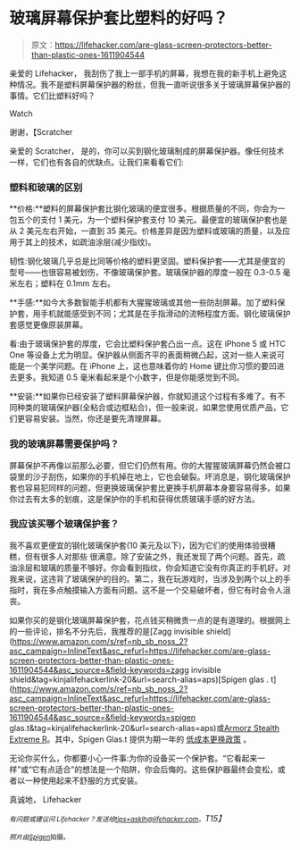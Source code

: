 # 玻璃屏幕保护套比塑料的好吗？

> 原文：<https://lifehacker.com/are-glass-screen-protectors-better-than-plastic-ones-1611904544>

亲爱的 Lifehacker，
我刮伤了我上一部手机的屏幕，我想在我的新手机上避免这种情况。我不是塑料屏幕保护器的粉丝，但我一直听说很多关于玻璃屏幕保护器的事情。它们比塑料好吗？

Watch

谢谢，【Scratcher

亲爱的 Scratcher，
是的，你可以买到钢化玻璃制成的屏幕保护器。像任何技术一样，它们也有各自的优缺点。让我们来看看它们:

### 塑料和玻璃的区别

**价格:**塑料的屏幕保护套比钢化玻璃的便宜很多。根据质量的不同，你会为一包五个的支付 1 美元，为一个塑料保护套支付 10 美元。最便宜的玻璃保护套也是从 2 美元左右开始，一直到 35 美元。价格差异是因为塑料或玻璃的质量，以及应用于其上的技术，如疏油涂层(减少指纹)。

韧性:钢化玻璃几乎总是比同等价格的塑料更坚固。塑料保护套——尤其是便宜的型号——也很容易被划伤，不像玻璃保护套。玻璃保护器的厚度一般在 0.3-0.5 毫米左右；塑料在 0.1mm 左右。

**手感:**如今大多数智能手机都有大猩猩玻璃或其他一些防刮屏幕。加了塑料保护套，用手机就能感受到不同；尤其是在手指滑动的流畅程度方面。钢化玻璃保护套感觉更像原装屏幕。

看:由于玻璃保护套的厚度，它会比塑料保护套凸出一点。这在 iPhone 5 或 HTC One 等设备上尤为明显。保护器从侧面齐平的表面稍微凸起，这对一些人来说可能是一个美学问题。在 iPhone 上，这也意味着你的 Home 键比你习惯的要凹进去更多。我知道 0.5 毫米看起来是个小数字，但是你能感觉到不同。

**安装:**如果你已经安装了塑料屏幕保护器，你就知道这个过程有多难了。有不同种类的玻璃保护器(全粘合或边框粘合)，但一般来说，如果您使用优质产品，它们更容易安装。当然，你还是要先清理屏幕。

### 我的玻璃屏幕需要保护吗？

屏幕保护不再像以前那么必要，但它们仍然有用。你的大猩猩玻璃屏幕仍然会被口袋里的沙子刮伤，如果你的手机掉在地上，它也会破裂。坏消息是，钢化玻璃保护套也容易犯同样的问题，但更换玻璃保护套比更换手机屏幕本身要容易得多。如果你过去有太多的划痕，这是保护你的手机和获得优质玻璃手感的好方法。

### 我应该买哪个玻璃保护套？

我不喜欢更便宜的钢化玻璃保护套(10 美元及以下)，因为它们的使用体验很糟糕，但有很多人对那些 很满意。除了安装之外，我还发现了两个问题。首先，疏油涂层和玻璃的质量不够好。你会看到指纹，你会知道它没有你真正的手机好。对我来说，这违背了玻璃保护的目的。第二，我在玩游戏时，当涉及到两个以上的手指时，我在多点触摸输入方面有问题。这不是一个交易破坏者，但它有时会令人沮丧。

如果你买的是钢化玻璃屏幕保护套，花点钱买稍微贵一点的是有道理的。根据网上的一些评论，排名不分先后，我推荐的是[Zagg invisible shield](https://www.amazon.com/s/ref=nb_sb_noss_2?asc_campaign=InlineText&asc_refurl=https://lifehacker.com/are-glass-screen-protectors-better-than-plastic-ones-1611904544&asc_source=&field-keywords=zagg invisible shield&tag=kinjalifehackerlink-20&url=search-alias=aps)[Spigen glas . t](https://www.amazon.com/s/ref=nb_sb_noss_2?asc_campaign=InlineText&asc_refurl=https://lifehacker.com/are-glass-screen-protectors-better-than-plastic-ones-1611904544&asc_source=&field-keywords=spigen glas.t&tag=kinjalifehackerlink-20&url=search-alias=aps)或[Armorz Stealth Extreme R](http://www.amazon.com/gp/node/index.html?asc_campaign=InlineText&asc_refurl=https://lifehacker.com/are-glass-screen-protectors-better-than-plastic-ones-1611904544&asc_source=&ie=UTF8&marketplaceID=ATVPDKIKX0DER&me=A2BUX7DKLHDH9V&merchant=A2BUX7DKLHDH9V&redirect=true&tag=kinjalifehackerlink-20)。其中，Spigen Glas.t 提供为期一年的 [低成本更换政策](http://www.spigen.com/need1more) 。

无论你买什么，你都要小心一件事:为你的设备买一个保护套。“它看起来一样”或“它有点适合”的想法是一个陷阱，你会后悔的。这些保护器最终会变松，或者以一种使用起来不舒服的方式安装。

真诚地，
Lifehacker

*<small>有问题或建议问 Lifehacker？发送给</small>*[*<small>tips+asklh@lifehacker.com</small>*](mailto:tips+asklh@lifehacker.com)*<small>。</small>T15】*

*<small>照片由</small>*[*<small>Spigen</small>*](http://www.spigen.com/galaxy-s4-screen-protector-glas-tr-slim-premium-tempered-glass.html)<small>拍摄。</small>